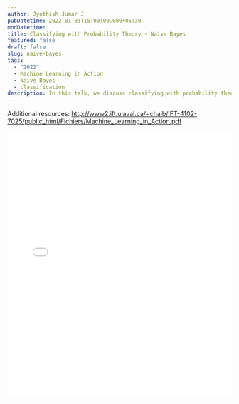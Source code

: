 ```yaml
---
author: Jyothish Jumar J
pubDatetime: 2022-01-03T15:00:00.000+05:30
modDatetime:
title: Classifying with Probability Theory - Naive Bayes
featured: false
draft: false
slug: naive-bayes
tags:
  - "2022"
  - Machine Learning in Action
  - Naive Bayes
  - classification
description: In this talk, we discuss classifying with probability theory using Naive Bayes.
---
```


Additional resources:
http://www2.ift.ulaval.ca/~chaib/IFT-4102-7025/public_html/Fichiers/Machine_Learning_in_Action.pdf

<embed src="/assets/slides/2022-01-03--Jyothish--naive-bayes.pdf" type="application/pdf" width="100%" height="600px">
